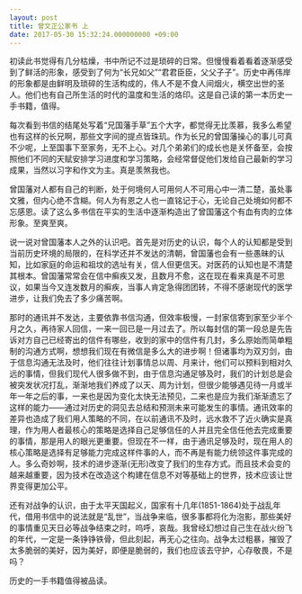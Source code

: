 ```yaml
---
layout: post
title: 曾文正公家书 上
date: 2017-05-30 15:32:24.000000000 +09:00
---
```



初读此书觉得有几分枯燥，书中所记不过是琐碎的日常。但慢慢看着看着逐渐感受到了鲜活的形象，感受到了何为“长兄如父”“君君臣臣，父父子子”。历史中再伟岸的形象都是由鲜明及琐碎的生活构成的，伟人不是不食人间烟火，横空出世的圣人。他们也有自己所生活的时代的温度和生活的烙印。这是自己读的第一本历史一手书籍，值得。


每次看到书信的结尾处写着“兄国藩手草”五个大字，都觉得无比羡慕，我多么希望也有这样的长兄啊，那些文字间的提点皆珠玑。作为长兄的曾国藩操心的事儿可真不少呢，上至国事下至家务，无不上心。对几个弟弟们的成长也是关怀备至，会按照他们不同的天赋安排学习进度和学习策略，会经常督促他们发给自己最新的学习成果，当然以习字和作文为主。真是羡煞我也。


曾国藩对人都有自己的判断，处于何境何人可用何人不可用心中一清二楚，虽处事文雅，但内心绝不含糊。何人为有恩之人也一直铭记于心，无论自己处境如何都不忘感恩。读了这么多书信在平实的生活中逐渐构造出了曾国藩这个有血有肉的立体形象。至爽至爽。


说一说对曾国藩本人之外的认识吧。首先是对历史的认识，每个人的认知都是受到当前历史环境的局限的，在科学还并不发达的清朝，曾国藩也会有一些愚昧的认知，比如家庭的命运和祖坟的选址有关，信人但更信天。对医药的认知也是不清楚其根本。曾国藩常常会在信中癣疾又发，且数月不愈，这在现在看来真是不可思议，如果当今又连发数月的癣疾，当事人肯定急得团团转，不得不感谢现代的医学进步，让我们免去了多少痛苦啊。


那时的通讯并不发达，主要依靠书信沟通，但效率极慢，一封家信寄到家至少半个月之久，再待家人回信，一来一回已是一月过去了。所以每封信的第一段总是先告诉对方自己已经寄出的信件有哪些，收到的家中的信件有几封，多么原始而简单粗制的沟通方式啊，想想我们现在有微信是多么大的进步啊！但诸事均为双刃剑，由于信息沟通无法及时，他们往往计划事情总以周、月来计，他们可以预料到相对久远的事情，但我们现代人很多做不到，由于信息沟通足够及时，我们的计划总是会被突发状况打乱，渐渐地我们养成了以天、周为计划，但很少能够遇见待一月或半年一年之后的事，一来也是因为变化太快无法预见，二来也是应为我们渐渐遗忘了这样的能力——通过对历史的洞见去总结和预测未来可能发生的事情。通讯效率的差异也造成了我们用人策略的不同，在以前通讯不及时，远水救不了近火确实是真理，作为用人者最核心的策略是选择自己足够信任的人并且完全信任他去完成重要的事情，那是用人的眼光更重要。但现在不一样，由于通讯足够及时，现在用人的核心策略是选择有足够能力完成这样件事的人，而不再是有能力统领这件事完成的人。多么奇妙啊，技术的进步逐渐(无形)改变了我们的生存方式。而且技术会变的越来越重要，因为技术在改造这个构建在信息不对等基础上的世界，技术应该让世界变得更加公平。


还有对战争的认识，由于太平天国起义，国家有十几年(1851-1864)处于战乱年代，借用书信中的说法就是“乱世”，当战争来临，很多事都将化为泡影，那些美好的事情重见天日必等战争结束之时，呜呼，哀哉。我曾经幻想过自己生在战火纷飞的年代，一定是一条铮铮铁骨，但此刻起，再无心之往向。战争太过粗暴，摧毁了太多脆弱的美好，因为美好，即便是脆弱的，我们也应该去守护，心存敬畏，不是吗？ 


历史的一手书籍值得被品读。


